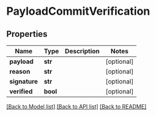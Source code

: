 # PayloadCommitVerification

## Properties
Name | Type | Description | Notes
------------ | ------------- | ------------- | -------------
**payload** | **str** |  | [optional] 
**reason** | **str** |  | [optional] 
**signature** | **str** |  | [optional] 
**verified** | **bool** |  | [optional] 

[[Back to Model list]](../README.md#documentation-for-models) [[Back to API list]](../README.md#documentation-for-api-endpoints) [[Back to README]](../README.md)


